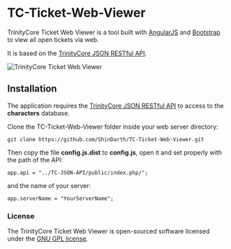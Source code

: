 # TC-Ticket-Web-Viewer
TrinityCore Ticket Web Viewer is a tool built with [AngularJS](https://angularjs.org/) and [Bootstrap](http://getbootstrap.com) to view all open tickets via web.

It is based on the [TrinityCore JSON RESTful API](https://github.com/ShinDarth/TC-JSON-API/).

![TrinityCore Ticket Web Viewer](https://raw.githubusercontent.com/ShinDarth/TC-Ticket-Web-Viewer/master/img/screenshot.png "TrinityCore Ticket Web Viewer")

## Installation

The application requires the [TrinityCore JSON RESTful API](https://github.com/ShinDarth/TC-JSON-API/) to access to the **characters** database.

Clone the TC-Ticket-Web-Viewer folder inside your web server directory:

`git clone https://github.com/ShinDarth/TC-Ticket-Web-Viewer.git`

Then copy the file **config.js.dist** to **config.js**, open it and set properly with the path of the API:

`app.api = "../TC-JSON-API/public/index.php/";`

and the name of your server:

`app.serverName = "YourServerName";`

### License

The TrinityCore Ticket Web Viewer is open-sourced software licensed under the [GNU GPL license](https://github.com/ShinDarth/TC-Search-Engine/blob/master/LICENSE).

